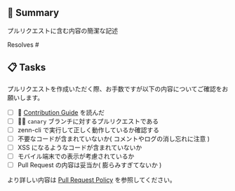 ## :bookmark_tabs: Summary

プルリクエストに含む内容の簡潔な記述

Resolves #<issue-url>

## :clipboard: Tasks

プルリクエストを作成いただく際、お手数ですが以下の内容についてご確認をお願いします。

- [ ] :book: [Contribution Guide](https://zenn-dev.github.io/zenn-docs-for-developers/contribution) を読んだ
- [ ] :woman_technologist: `canary` ブランチに対するプルリクエストである
- [ ] zenn-cli で実行して正しく動作しているか確認する
- [ ] 不要なコードが含まれていないか( コメントやログの消し忘れに注意 )
- [ ] XSS になるようなコードが含まれていないか
- [ ] モバイル端末での表示が考慮されているか
- [ ] Pull Request の内容は妥当か( 膨らみすぎてないか )

より詳しい内容は [Pull Request Policy](https://github.com/zenn-dev/zenn-editor/tree/canary/docs/pull_request_policy.md) を参照してください。
